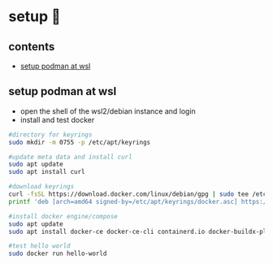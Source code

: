 <!-- omit in toc -->
# setup 👻

<!-- omit in toc -->
## contents

- [setup podman at wsl](#setup-podman-at-wsl)

## setup podman at wsl

- open the shell of the wsl2/debian instance and login
- install and test docker

```sh
#directory for keyrings
sudo mkdir -m 0755 -p /etc/apt/keyrings

#update meta data and install curl
sudo apt update
sudo apt install curl

#download keyrings
curl -fsSL https://download.docker.com/linux/debian/gpg | sudo tee /etc/apt/keyrings/docker.asc
printf 'deb [arch=amd64 signed-by=/etc/apt/keyrings/docker.asc] https://download.docker.com/linux/debian bullseye stable' | sudo tee /etc/apt/sources.list.d/docker.list

#install docker engine/compose
sudo apt update
sudo apt install docker-ce docker-ce-cli containerd.io docker-buildx-plugin docker-compose-plugin

#test hello world
sudo docker run hello-world
```

